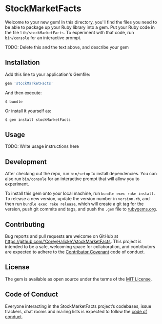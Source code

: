 # StockMarketFacts

Welcome to your new gem! In this directory, you'll find the files you need to be able to package up your Ruby library into a gem. Put your Ruby code in the file `lib/stockMarketFacts`. To experiment with that code, run `bin/console` for an interactive prompt.

TODO: Delete this and the text above, and describe your gem

## Installation

Add this line to your application's Gemfile:

```ruby
gem 'stockMarketFacts'
```

And then execute:

    $ bundle

Or install it yourself as:

    $ gem install stockMarketFacts

## Usage

TODO: Write usage instructions here

## Development

After checking out the repo, run `bin/setup` to install dependencies. You can also run `bin/console` for an interactive prompt that will allow you to experiment.

To install this gem onto your local machine, run `bundle exec rake install`. To release a new version, update the version number in `version.rb`, and then run `bundle exec rake release`, which will create a git tag for the version, push git commits and tags, and push the `.gem` file to [rubygems.org](https://rubygems.org).

## Contributing

Bug reports and pull requests are welcome on GitHub at https://github.com/'CoreyHalicke'/stockMarketFacts. This project is intended to be a safe, welcoming space for collaboration, and contributors are expected to adhere to the [Contributor Covenant](http://contributor-covenant.org) code of conduct.

## License

The gem is available as open source under the terms of the [MIT License](https://opensource.org/licenses/MIT).

## Code of Conduct

Everyone interacting in the StockMarketFacts project’s codebases, issue trackers, chat rooms and mailing lists is expected to follow the [code of conduct](https://github.com/'CoreyHalicke'/stockMarketFacts/blob/master/CODE_OF_CONDUCT.md).
